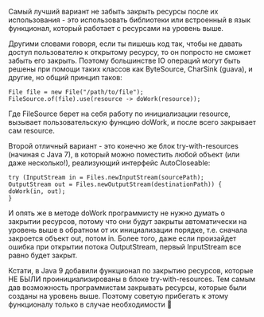 Самый лучший вариант не забыть закрыть ресурсы после их использования - это использовать библиотеки или встроенный в язык функционал, который работает с ресурсами на уровень выше. 

Другими словами говоря, если ты пишешь код так, чтобы не давать доступ пользователю к открытому ресурсу, то он попросто не сможет забыть его закрыть. Поэтому большинстве IO операций могут быть решены при помощи таких классов как ByteSource, CharSink (guava), и другие, но общий принцип таков:

```
File file = new File("/path/to/file");
FileSource.of(file).use(resource -> doWork(resource));
```

Где FileSource берет на себя работу по инициализации resource, вызывает пользовательскую функцию doWork, и после всего закрывает сам resource.

Второй отличный вариант - это конечно же блок try-with-resources (начиная с Java 7), в который можно поместить любой объект (или даже несколько!), реализующий интерфейс AutoCloseable: 

```
try (InputStream in = Files.newInputStream(sourcePath);
OutputStream out = Files.newOutputStream(destinationPath)) {
doWork(in, out);
}
```

И опять же в методе doWork программисту не нужно думать о закрытии ресурсов, потому что они будут закрыты автоматически на уровень выше в обратном от их инициализации порядке, т.е. сначала закроется объект out, потом in. Более того, даже если произайдет ошибка при открытии потока OutputStream, первый InputStream все равно будет закрыт.

Кстати, в Java 9 добавили функционал по закрытию ресурсов, которые НЕ БЫЛИ проинициализированы в блоке try-with-resources. Тем самым дав возможность программистам закрывать ресурсы, которые были созданы на уровень выше. Поэтому советую прибегать к этому функционалу только в случае необходимости 🙂